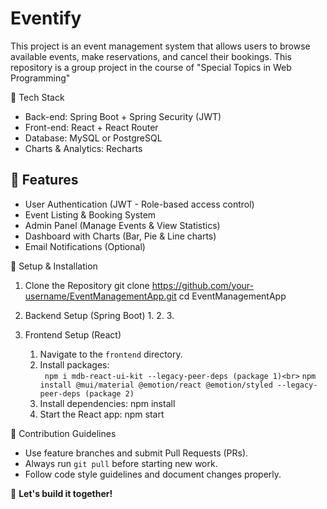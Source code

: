 # Eventify
This project is an event management system that allows users to browse available events, make reservations, and cancel their bookings. This repository is a group project in the course of "Special Topics in Web Programming"


🔹 Tech Stack
- Back-end: Spring Boot + Spring Security (JWT)
- Front-end: React + React Router
- Database: MySQL or PostgreSQL
- Charts & Analytics: Recharts

## 🔹 Features
- User Authentication (JWT - Role-based access control)
- Event Listing & Booking System
- Admin Panel (Manage Events & View Statistics)
- Dashboard with Charts (Bar, Pie & Line charts)
- Email Notifications (Optional)

🚀 Setup & Installation
1. Clone the Repository
      git clone https://github.com/your-username/EventManagementApp.git
      cd EventManagementApp
   
3. Backend Setup (Spring Boot)
    1. 
    2. 
    3. 

 4. Frontend Setup (React)
    1. Navigate to the `frontend` directory.
    2. Install packages:<br>
           ``` npm i mdb-react-ui-kit --legacy-peer-deps (package 1)<br>```
           ```npm install @mui/material @emotion/react @emotion/styled --legacy-peer-deps (package 2)```
    4. Install dependencies:
          npm install
    5. Start the React app:
          npm start

👥 Contribution Guidelines
- Use feature branches and submit Pull Requests (PRs).
- Always run `git pull` before starting new work.
- Follow code style guidelines and document changes properly.

🚀 **Let's build it together!**

